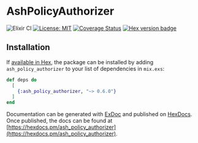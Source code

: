 # AshPolicyAuthorizer
![Elixir CI](https://github.com/ash-project/ash_policy_authorizer/workflows/Elixir%20CI/badge.svg)
[![License: MIT](https://img.shields.io/badge/License-MIT-yellow.svg)](https://opensource.org/licenses/MIT)
[![Coverage Status](https://coveralls.io/repos/github/ash-project/ash_policy_authorizer/badge.svg?branch=master)](https://coveralls.io/github/ash-project/ash_policy_authorizer?branch=master)
[![Hex version badge](https://img.shields.io/hexpm/v/ash_policy_authorizer.svg)](https://hex.pm/packages/ash_policy_authorizer)

## Installation

If [available in Hex](https://hex.pm/docs/publish), the package can be installed
by adding `ash_policy_authorizer` to your list of dependencies in `mix.exs`:

```elixir
def deps do
  [
    {:ash_policy_authorizer, "~> 0.6.0"}
  ]
end
```

Documentation can be generated with [ExDoc](https://github.com/elixir-lang/ex_doc)
and published on [HexDocs](https://hexdocs.pm). Once published, the docs can
be found at [https://hexdocs.pm/ash_policy_authorizer](https://hexdocs.pm/ash_policy_authorizer).
